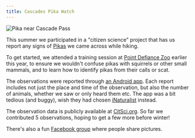```yaml
---
title: Cascades Pika Watch
---
```


![Pika near Cascade Pass](https://lh3.googleusercontent.com/4XyTyp9VJA4WAJbNn493W1XV3SFMqzUVvEymWOWnaM9lxmtJOJ7-Jr6xDcKNMeUpyzV-xM7TRBUYsv0g8yfryLIzEOGzQAiB711meqDkH5ZXSpaxjn60W63SxG7R9_219YDNKlzTDA=w1022-h767-no)

This summer we participated in a "citizen science" project that has us report any signs of [Pikas](https://en.wikipedia.org/wiki/American_pika) we came across while hiking.

To get started, we attended a training session at [Point Defiance Zoo](https://www.pdza.org/) earlier this year, to ensure we wouldn't confuse pikas with squirrels or other small mammals, and to learn how to identify pikas from their calls or scat.

The observations were reported through [an Android app](https://play.google.com/store/apps/details?id=com.nrel.citsci). Each report includes not just the place and time of the observation, but also the number of animals, whether we saw or only heard them etc. The app was a bit tedious (and buggy), wish they had chosen [iNaturalist](https://play.google.com/store/apps/details?id=org.inaturalist.android) instead.

The observation data is publicly available at [CitSci.org](http://www.citsci.org/cwis438/Browse/Project/Project_Info.php?ProjectID=339). So far we contributed 5 observations, hoping to get a few more before winter!

There's also a fun [Facebook group](https://www.facebook.com/groups/CascadesPikaWatch/) where people share pictures.
